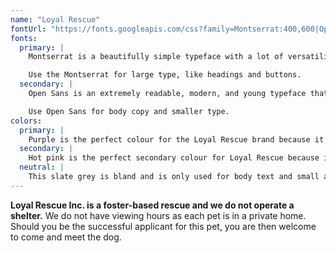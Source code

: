 ```yaml
---
name: "Loyal Rescue"
fontUrl: "https://fonts.googleapis.com/css?family=Montserrat:400,600|Open+Sans:400,700"
fonts:
  primary: |
    Montserrat is a beautifully simple typeface with a lot of versatility and fun. It expresses how fun and positive having a canine companion can be.

    Use the Montserrat for large type, like headings and buttons.
  secondary: |
    Open Sans is an extremely readable, modern, and young typeface that shows off our easy-going vibe.

    Use Open Sans for body copy and smaller type.
colors:
  primary: |
    Purple is the perfect colour for the Loyal Rescue brand because it combines the calm stability of blue and the adventurous energy of red. Purple represents devotion, wisdom, independence, loyalty, and peace.
  secondary: |
    Hot pink is the perfect secondary colour for Loyal Rescue because it represents all the things this company is: playfulness, tenderness, sweetness, and love.
  neutral: |
    This slate grey is bland and is only used for body text and small amounts of larger text.
---
```


**Loyal Rescue Inc. is a foster-based rescue and we do not operate a shelter.** We do not have viewing hours as each pet is in a private home. Should you be the successful applicant for this pet, you are then welcome to come and meet the dog.
